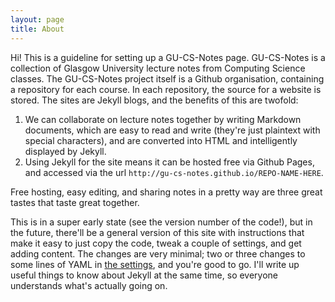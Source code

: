 ```yaml
---
layout: page
title: About
---
```


Hi! This is a guideline for setting up a GU-CS-Notes page. 
GU-CS-Notes is a collection of Glasgow University lecture notes from Computing Science classes. The GU-CS-Notes project itself is a Github organisation, containing a repository for each course. 
In each repository, the source for a website is stored. The sites are Jekyll blogs, and the benefits of this are twofold:

1. We can collaborate on lecture notes together by writing Markdown documents, which are easy to read and write (they're just plaintext with special characters), and are converted into HTML and intelligently displayed by Jekyll. 
2. Using Jekyll for the site means it can be hosted free via Github Pages, and accessed via the url `http://gu-cs-notes.github.io/REPO-NAME-HERE`. 

Free hosting, easy editing, and sharing notes in a pretty way are three great tastes that taste great together. 

This is in a super early state (see the version number of the code!), but in the future, there'll be a general version of this site with instructions that make it easy to just copy the code, tweak a couple of settings, and get adding content. The changes are very minimal; two or three changes to some lines of YAML in [the settings](https://github.com/gu-cs-notes/Guidelines/blob/gh-pages/_config.yml), and you're good to go. I'll write up useful things to know about Jekyll at the same time, so everyone understands what's actually going on. 

